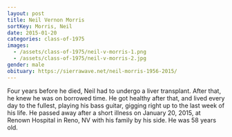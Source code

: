 ```yaml
---
layout: post
title: Neil Vernon Morris
sortKey: Morris, Neil
date: 2015-01-20
categories: class-of-1975
images:
  - /assets/class-of-1975/neil-v-morris-1.png
  - /assets/class-of-1975/neil-v-morris-2.jpg
gender: male
obituary: https://sierrawave.net/neil-morris-1956-2015/
---
```

Four years before he died, Neil had to undergo a liver transplant. After that, he knew he was on borrowed time. He got healthy after that, and lived every day to the fullest, playing his bass guitar, gigging right up to the last week of his life. He passed away after a short illness on January 20, 2015, at Renown Hospital in Reno, NV with his family by his side. He was 58 years old.